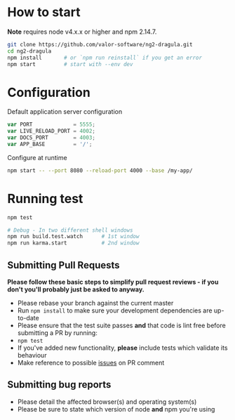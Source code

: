 # How to start

**Note** requires node v4.x.x or higher and npm 2.14.7.

```bash
git clone https://github.com/valor-software/ng2-dragula.git
cd ng2-dragula
npm install       # or `npm run reinstall` if you get an error
npm start         # start with --env dev
```

# Configuration

Default application server configuration

```javascript
var PORT             = 5555;
var LIVE_RELOAD_PORT = 4002;
var DOCS_PORT        = 4003;
var APP_BASE         = '/';
```

Configure at runtime

```bash
npm start -- --port 8080 --reload-port 4000 --base /my-app/
```

# Running test

```bash
npm test

# Debug - In two different shell windows
npm run build.test.watch      # 1st window
npm run karma.start           # 2nd window
```

## Submitting Pull Requests

**Please follow these basic steps to simplify pull request reviews - if you don't you'll probably just be asked to anyway.**

* Please rebase your branch against the current master
* Run ```npm install``` to make sure your development dependencies are up-to-date
* Please ensure that the test suite passes **and** that code is lint free before submitting a PR by running:
 * ```npm test```
* If you've added new functionality, **please** include tests which validate its behaviour
* Make reference to possible [issues](https://github.com/valor-software/ng2-dragula/issues) on PR comment

## Submitting bug reports

* Please detail the affected browser(s) and operating system(s)
* Please be sure to state which version of node **and** npm you're using
